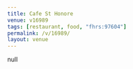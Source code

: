 ```yaml
---
title: Cafe St Honore
venue: v16989
tags: [restaurant, food, "fhrs:97604"]
permalink: /v/16989/
layout: venue
---
```

null